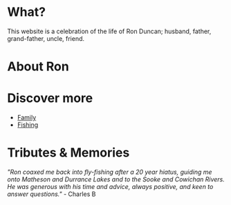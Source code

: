 # What?

This website is a celebration of the life of Ron Duncan; husband, father, grand-father, uncle, friend.
# About Ron

# Discover more

* [Family](./family.md)
* [Fishing](./fishing.md)

# Tributes & Memories

_"Ron coaxed me back into fly-fishing after a 20 year hiatus, guiding me onto Matheson and Durrance Lakes and to the Sooke and Cowichan Rivers. He was generous with his time and advice, always positive, and keen to answer questions."_ - Charles B
